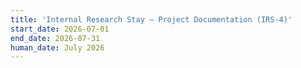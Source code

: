 ```yaml
---
title: 'Internal Research Stay – Project Documentation (IRS-4)'
start_date: 2026-07-01
end_date: 2026-07-31
human_date: July 2026
---
```

